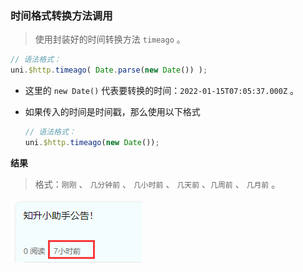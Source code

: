 ### 时间格式转换方法调用

> 使用封装好的时间转换方法 `timeago` 。

```js
// 语法格式：
uni.$http.timeago( Date.parse(new Date()) );
```

- 这里的 `new Date()` 代表要转换的时间：`2022-01-15T07:05:37.000Z` 。

- 如果传入的时间是时间戳，那么使用以下格式

  ```js
  // 语法格式：
  uni.$http.timeago(new Date());
  ```

**结果** 

> 格式：`刚刚` 、 `几分钟前` 、 `几小时前` 、 `几天前` 、`几周前` 、 `几月前` 。

![image-20220115230420925](./assets/image-20220115230420925.png) 

